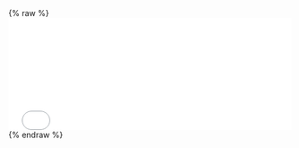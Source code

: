 ---
---
<div class="container row">
    {% raw %}
    <iframe src="/research/Kernel.html" onload='javascript:(function(o){o.style.height=o.contentWindow.document.body.scrollHeight+"px";}(this));' style="height:200px;width:100%;border:none;overflow:hidden;"></iframe>
    {% endraw %}
</div>
